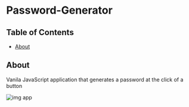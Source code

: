 # Password-Generator

## Table of Contents

- [About](#about)

## About <a name = "about"></a>

Vanila JavaScript application that generates a password at the click of a button 

![img app](http://test-developer.ru/preview/passAppImg.jpg)
